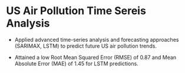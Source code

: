 # US Air Pollution Time Sereis Analysis

* Applied advanced time-series analysis and forecasting approaches (SARIMAX, LSTM) to predict future US air pollution trends.
  
* Attained a low Root Mean Squared Error (RMSE) of 0.87 and Mean Absolute Error (MAE) of 1.45 for LSTM predictions.

